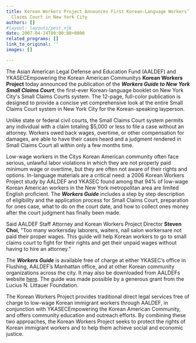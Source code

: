 ```yaml
---
title: Korean Workers Project Announces First Korean-Language Workers’ Guide to Small
  Claims Court in New York City
authors: []
#layout: layouts/post.njk
date: 2007-04-24T00:00:00+0000
related_programs: []
link_to_original: ''
images: []

---
```


The Asian American Legal Defense and Education Fund (AALDEF) and YKASECEmpowering the Korean American Communitys **Korean Workers Project** today announced the publication of the **_Workers Guide to New York Small Claims Court_**, the first-ever Korean-language booklet on New York City's Small Claims Courts system. The 12-page, full-color publication is designed to provide a concise yet comprehensive look at the entire Small Claims Court system in New York City for the Korean-speaking layperson.

Unlike state or federal civil courts, the Small Claims Court system permits any individual with a claim totaling $5,000 or less to file a case without an attorney. Workers owed back wages, overtime, or other compensation for damages, are able to have their cases heard and a judgment rendered in Small Claims Court all within only a few months time.

Low-wage workers in the Citys Korean American community often face serious, unlawful labor violations in which they are not properly paid minimum wage or overtime, but they are often not aware of their rights and options. In-language materials are a critical need: a 2006 Korean Workers Project study by AALDEF and YKASEC found among that 94% of low-wage Korean American workers in the New York metropolitan area are limited English proficient. The **_Workers Guide_** includes a step by step description of eligibility and the application process for Small Claims Court, preparation for ones case, what to do on the court date, and how to collect ones money after the court judgment has finally been made.

Said AALDEF Staff Attorney and Korean Workers Project Director **Steven Choi**, "Too many workersday laborers, waiters, nail salon workersare not paid their proper wages. This guide will help Korean workers to go to small claims court to fight for their rights and get their unpaid wages without having to hire an attorney."

The **_Workers Guide_** is available free of charge at either YKASEC’s office in Flushing, AALDEF’s Manhattan office, and at other Korean community organizations across the city. It may also be downloaded from AALDEFs website [here](https://aaldef.netlify.com/uploads/pdf/koreansccguide.pdf). The guide was made possible by a generous grant from the Lucius N. Littauer Foundation.

The Korean Workers Project provides traditional direct legal services free of charge to low-wage Korean immigrant workers through AALDEF, in conjunction with YKASECEmpowering the Korean American Community, and offers community education and outreach efforts. By combining these two approaches, the Korean Workers Project seeks to protect the rights of Korean immigrant workers and to help them achieve social and economic justice.
